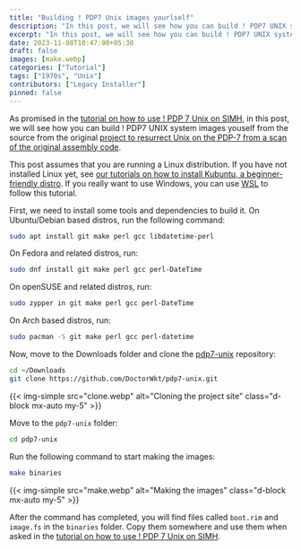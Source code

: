 ```yaml
---
title: "Building ! PDP7 Unix images yourlself"
description: "In this post, we will see how you can build ! PDP7 UNIX system images youself from the source from the preservation repository."
excerpt: "In this post, we will see how you can build ! PDP7 UNIX system images youself from the source from the preservation repository."
date: 2023-11-08T10:47:00+05:30
draft: false
images: [make.webp]
categories: ["Tutorial"]
tags: ["1970s", "Unix"]
contributors: ["Legacy Installer"]
pinned: false
---
```


As promised in the [tutorial on how to use ! PDP 7 Unix on SIMH](/1970s/1970/pdp7unix/simh/), in this post, we will see how you can build ! PDP7 UNIX system images youself from the source from the original [project to resurrect Unix on the PDP-7 from a scan of the original assembly code](https://github.com/DoctorWkt/pdp7-unix).

This post assumes that you are running a Linux distribution. If you have not installed Linux yet, see [our tutorials on how to install Kubuntu, a beginner-friendly distro](https://setup.virtualhub.eu.org/tag/os/). If you really want to use Windows, you can use [WSL](https://learn.microsoft.com/en-us/windows/wsl/) to follow this tutorial.

First, we need to install some tools and dependencies to build it. On Ubuntu/Debian based distros, run the following command:

```bash
sudo apt install git make perl gcc libdatetime-perl
```

On Fedora and related distros, run:

```bash
sudo dnf install git make perl gcc perl-DateTime
```

On openSUSE and related distros, run:

```bash
sudo zypper in git make perl gcc perl-DateTime
```

On Arch based distros, run:

```bash
sudo pacman -S git make perl gcc perl-datetime
```

Now, move to the Downloads folder and clone the [pdp7-unix](https://github.com/DoctorWkt/pdp7-unix) repository:

```bash
cd ~/Downloads
git clone https://github.com/DoctorWkt/pdp7-unix.git
```

{{< img-simple src="clone.webp" alt="Cloning the project site" class="d-block mx-auto my-5" >}}

Move to the `pdp7-unix` folder:

```bash
cd pdp7-unix
```

Run the following command to start making the images:

```bash
make binaries
```

{{< img-simple src="make.webp" alt="Making the images" class="d-block mx-auto my-5" >}}

After the command has completed, you will find files called `boot.rim` and `image.fs` in the `binaries` folder. Copy them somewhere and use them when asked in the [tutorial on how to use ! PDP 7 Unix on SIMH](/1970s/1970/pdp7unix/simh/).

